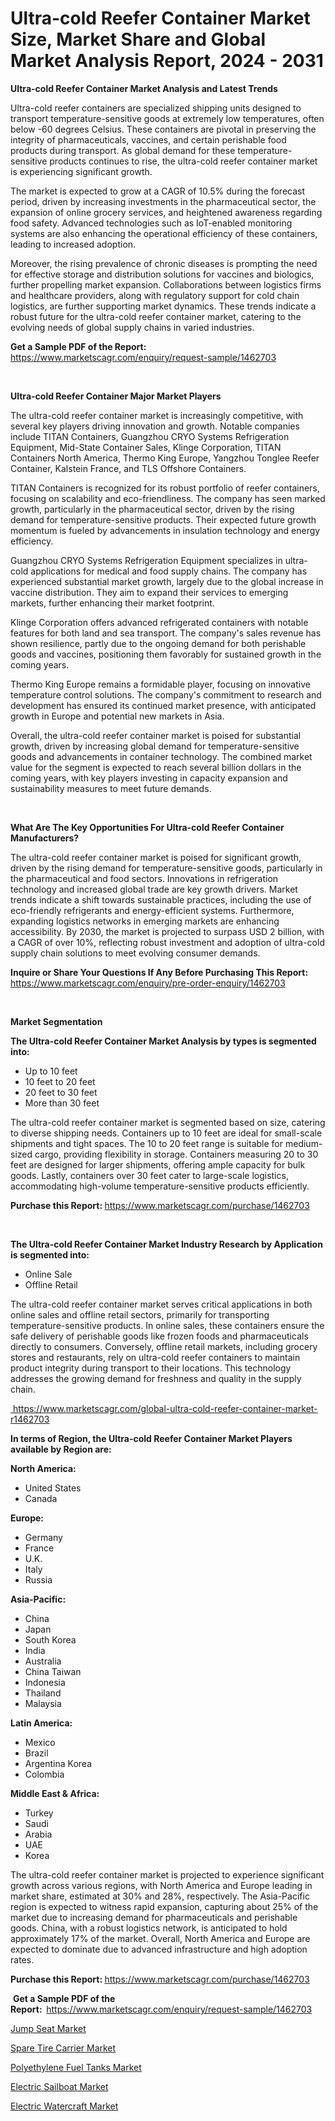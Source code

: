 <p><h1>Ultra-cold Reefer Container Market Size, Market Share and Global Market Analysis Report, 2024 - 2031</h1></p><p><strong>Ultra-cold Reefer Container Market Analysis and Latest Trends</strong></p>
<p><p>Ultra-cold reefer containers are specialized shipping units designed to transport temperature-sensitive goods at extremely low temperatures, often below -60 degrees Celsius. These containers are pivotal in preserving the integrity of pharmaceuticals, vaccines, and certain perishable food products during transport. As global demand for these temperature-sensitive products continues to rise, the ultra-cold reefer container market is experiencing significant growth.</p><p>The market is expected to grow at a CAGR of 10.5% during the forecast period, driven by increasing investments in the pharmaceutical sector, the expansion of online grocery services, and heightened awareness regarding food safety. Advanced technologies such as IoT-enabled monitoring systems are also enhancing the operational efficiency of these containers, leading to increased adoption.</p><p>Moreover, the rising prevalence of chronic diseases is prompting the need for effective storage and distribution solutions for vaccines and biologics, further propelling market expansion. Collaborations between logistics firms and healthcare providers, along with regulatory support for cold chain logistics, are further supporting market dynamics. These trends indicate a robust future for the ultra-cold reefer container market, catering to the evolving needs of global supply chains in varied industries.</p></p>
<p><strong>Get a Sample PDF of the Report:&nbsp;</strong> <a href="https://www.marketscagr.com/enquiry/request-sample/1462703?utm_campaign=1693&utm_medium=2&utm_source=Github&utm_content=ia&utm_term=15102024&utm_id=ultra-cold-reefer-container">https://www.marketscagr.com/enquiry/request-sample/1462703</a></p>
<p>&nbsp;</p>
<p><strong>Ultra-cold Reefer Container Major Market Players</strong></p>
<p><p>The ultra-cold reefer container market is increasingly competitive, with several key players driving innovation and growth. Notable companies include TITAN Containers, Guangzhou CRYO Systems Refrigeration Equipment, Mid-State Container Sales, Klinge Corporation, TITAN Containers North America, Thermo King Europe, Yangzhou Tonglee Reefer Container, Kalstein France, and TLS Offshore Containers.</p><p>TITAN Containers is recognized for its robust portfolio of reefer containers, focusing on scalability and eco-friendliness. The company has seen marked growth, particularly in the pharmaceutical sector, driven by the rising demand for temperature-sensitive products. Their expected future growth momentum is fueled by advancements in insulation technology and energy efficiency.</p><p>Guangzhou CRYO Systems Refrigeration Equipment specializes in ultra-cold applications for medical and food supply chains. The company has experienced substantial market growth, largely due to the global increase in vaccine distribution. They aim to expand their services to emerging markets, further enhancing their market footprint.</p><p>Klinge Corporation offers advanced refrigerated containers with notable features for both land and sea transport. The company's sales revenue has shown resilience, partly due to the ongoing demand for both perishable goods and vaccines, positioning them favorably for sustained growth in the coming years.</p><p>Thermo King Europe remains a formidable player, focusing on innovative temperature control solutions. The company's commitment to research and development has ensured its continued market presence, with anticipated growth in Europe and potential new markets in Asia.</p><p>Overall, the ultra-cold reefer container market is poised for substantial growth, driven by increasing global demand for temperature-sensitive goods and advancements in container technology. The combined market value for the segment is expected to reach several billion dollars in the coming years, with key players investing in capacity expansion and sustainability measures to meet future demands.</p></p>
<p>&nbsp;</p>
<p><strong>What Are The Key Opportunities For Ultra-cold Reefer Container Manufacturers?</strong></p>
<p><p>The ultra-cold reefer container market is poised for significant growth, driven by the rising demand for temperature-sensitive goods, particularly in the pharmaceutical and food sectors. Innovations in refrigeration technology and increased global trade are key growth drivers. Market trends indicate a shift towards sustainable practices, including the use of eco-friendly refrigerants and energy-efficient systems. Furthermore, expanding logistics networks in emerging markets are enhancing accessibility. By 2030, the market is projected to surpass USD 2 billion, with a CAGR of over 10%, reflecting robust investment and adoption of ultra-cold supply chain solutions to meet evolving consumer demands.</p></p>
<p><strong>Inquire or Share Your Questions If Any Before Purchasing This Report:</strong> <a href="https://www.marketscagr.com/enquiry/pre-order-enquiry/1462703?utm_campaign=1693&utm_medium=2&utm_source=Github&utm_content=ia&utm_term=15102024&utm_id=ultra-cold-reefer-container">https://www.marketscagr.com/enquiry/pre-order-enquiry/1462703</a></p>
<p>&nbsp;</p>
<p><strong>Market Segmentation</strong></p>
<p><strong>The Ultra-cold Reefer Container Market Analysis by types is segmented into:</strong></p>
<p><ul><li>Up to 10 feet</li><li>10 feet to 20 feet</li><li>20 feet to 30 feet</li><li>More than 30 feet</li></ul></p>
<p><p>The ultra-cold reefer container market is segmented based on size, catering to diverse shipping needs. Containers up to 10 feet are ideal for small-scale shipments and tight spaces. The 10 to 20 feet range is suitable for medium-sized cargo, providing flexibility in storage. Containers measuring 20 to 30 feet are designed for larger shipments, offering ample capacity for bulk goods. Lastly, containers over 30 feet cater to large-scale logistics, accommodating high-volume temperature-sensitive products efficiently.</p></p>
<p><strong>Purchase this Report:&nbsp;</strong><a href="https://www.marketscagr.com/purchase/1462703?utm_campaign=1693&utm_medium=2&utm_source=Github&utm_content=ia&utm_term=15102024&utm_id=ultra-cold-reefer-container">https://www.marketscagr.com/purchase/1462703</a></p>
<p>&nbsp;</p>
<p><strong>The Ultra-cold Reefer Container Market Industry Research by Application is segmented into:</strong></p>
<p><ul><li>Online Sale</li><li>Offline Retail</li></ul></p>
<p><p>The ultra-cold reefer container market serves critical applications in both online sales and offline retail sectors, primarily for transporting temperature-sensitive products. In online sales, these containers ensure the safe delivery of perishable goods like frozen foods and pharmaceuticals directly to consumers. Conversely, offline retail markets, including grocery stores and restaurants, rely on ultra-cold reefer containers to maintain product integrity during transport to their locations. This technology addresses the growing demand for freshness and quality in the supply chain.</p></p>
<p><a href="https://www.marketscagr.com/global-ultra-cold-reefer-container-market-r1462703?utm_campaign=1693&utm_medium=2&utm_source=Github&utm_content=ia&utm_term=15102024&utm_id=ultra-cold-reefer-container">&nbsp;https://www.marketscagr.com/global-ultra-cold-reefer-container-market-r1462703</a></p>
<p><strong>In terms of Region, the Ultra-cold Reefer Container Market Players available by Region are:</strong></p>
<p>
    <p> <strong> North America: </strong>
        <ul>
            <li>United States</li>
            <li>Canada</li>
        </ul>
        </p> 
    <p> <strong> Europe: </strong>
        <ul>
            <li>Germany</li>
            <li>France</li>
            <li>U.K.</li>
            <li>Italy</li>
            <li>Russia</li>
        </ul>
        </p> 
    <p> <strong> Asia-Pacific: </strong>
        <ul>
            <li>China</li>
            <li>Japan</li>
            <li>South Korea</li>
            <li>India</li>
            <li>Australia</li>
            <li>China Taiwan</li>
            <li>Indonesia</li>
            <li>Thailand</li>
            <li>Malaysia</li>
        </ul>
        </p> 
    <p> <strong> Latin America: </strong>
        <ul>
            <li>Mexico</li>
            <li>Brazil</li>
            <li>Argentina Korea</li>
            <li>Colombia</li>
        </ul>
        </p> 
    <p> <strong> Middle East & Africa: </strong>
        <ul>
            <li>Turkey</li>
            <li>Saudi</li>
            <li>Arabia</li>
            <li>UAE</li>
            <li>Korea</li>
        </ul>
    </p>
    </p>
<p><p>The ultra-cold reefer container market is projected to experience significant growth across various regions, with North America and Europe leading in market share, estimated at 30% and 28%, respectively. The Asia-Pacific region is expected to witness rapid expansion, capturing about 25% of the market due to increasing demand for pharmaceuticals and perishable goods. China, with a robust logistics network, is anticipated to hold approximately 17% of the market. Overall, North America and Europe are expected to dominate due to advanced infrastructure and high adoption rates.</p></p>
<p><strong>Purchase this Report: </strong><a href="https://www.marketscagr.com/purchase/1462703?utm_campaign=1693&utm_medium=2&utm_source=Github&utm_content=ia&utm_term=15102024&utm_id=ultra-cold-reefer-container">https://www.marketscagr.com/purchase/1462703</a></p>
<p>&nbsp;<strong>Get a Sample PDF of the Report:&nbsp;&nbsp;</strong><a href="https://www.marketscagr.com/enquiry/request-sample/1462703?utm_campaign=1693&utm_medium=2&utm_source=Github&utm_content=ia&utm_term=15102024&utm_id=ultra-cold-reefer-container">https://www.marketscagr.com/enquiry/request-sample/1462703</a></p>
<p><strong></strong></p>
<p><p><a href="https://www.linkedin.com/pulse/jump-seat-market-trends-growth-outlook-2024-2031-karmark-rjppf?utm_campaign=1693&utm_medium=2&utm_source=Github&utm_content=ia&utm_term=15102024&utm_id=ultra-cold-reefer-container">Jump Seat Market</a></p><p><a href="https://www.linkedin.com/pulse/spare-tire-carrier-momentum-charting-139-cagr-path-2024-2031-1nivf?utm_campaign=1693&utm_medium=2&utm_source=Github&utm_content=ia&utm_term=15102024&utm_id=ultra-cold-reefer-container">Spare Tire Carrier Market</a></p><p><a href="https://www.linkedin.com/pulse/polyethylene-fuel-tanks-market-evolution-key-trends-regional-dynamics-wgntf?utm_campaign=1693&utm_medium=2&utm_source=Github&utm_content=ia&utm_term=15102024&utm_id=ultra-cold-reefer-container">Polyethylene Fuel Tanks Market</a></p><p><a href="https://www.linkedin.com/pulse/insights-electric-sailboat-market-size-which-expanding-136-p2hcf?utm_campaign=1693&utm_medium=2&utm_source=Github&utm_content=ia&utm_term=15102024&utm_id=ultra-cold-reefer-container">Electric Sailboat Market</a></p><p><a href="https://www.linkedin.com/pulse/electric-watercraft-market-shifts-strategic-analysis-2024-2031-gf35f?utm_campaign=1693&utm_medium=2&utm_source=Github&utm_content=ia&utm_term=15102024&utm_id=ultra-cold-reefer-container">Electric Watercraft Market</a></p></p>